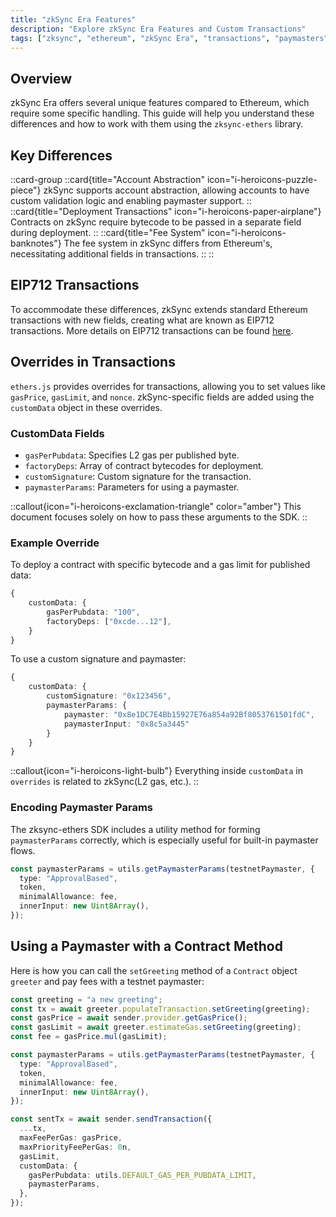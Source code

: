 ```yaml
---
title: "zkSync Era Features"
description: "Explore zkSync Era Features and Custom Transactions"
tags: ["zksync", "ethereum", "zkSync Era", "transactions", "paymasters"]
---
```


## Overview

zkSync Era offers several unique features compared to Ethereum, which require some specific handling. This guide will
help you understand these differences and how to work with them using the `zksync-ethers` library.

## Key Differences

::card-group
::card{title="Account Abstraction" icon="i-heroicons-puzzle-piece"}
zkSync supports account abstraction, allowing accounts to have custom validation logic and enabling paymaster support.
::
::card{title="Deployment Transactions" icon="i-heroicons-paper-airplane"}
Contracts on zkSync require bytecode to be passed in a separate field during deployment.
::
::card{title="Fee System" icon="i-heroicons-banknotes"}
The fee system in zkSync differs from Ethereum's, necessitating additional fields in transactions.
::
::

## EIP712 Transactions

To accommodate these differences, zkSync extends standard Ethereum transactions with new fields, creating what are known
as EIP712 transactions. More details on EIP712 transactions can be found [here](https://docs.zksync.io/zk-stack/concepts/transaction-lifecycle.html#eip-712-0x71).

## Overrides in Transactions

`ethers.js` provides overrides for transactions, allowing you to set values like `gasPrice`, `gasLimit`, and `nonce`.
zkSync-specific fields are added using the `customData` object in these overrides.

### CustomData Fields

- `gasPerPubdata`: Specifies L2 gas per published byte.
- `factoryDeps`: Array of contract bytecodes for deployment.
- `customSignature`: Custom signature for the transaction.
- `paymasterParams`: Parameters for using a paymaster.

::callout{icon="i-heroicons-exclamation-triangle" color="amber"}
This document focuses solely on how to pass these arguments to the SDK.
::

### Example Override

To deploy a contract with specific bytecode and a gas limit for published data:

```typescript
{
    customData: {
        gasPerPubdata: "100",
        factoryDeps: ["0xcde...12"],
    }
}
```

To use a custom signature and paymaster:

```typescript
{
    customData: {
        customSignature: "0x123456",
        paymasterParams: {
            paymaster: "0x8e1DC7E4Bb15927E76a854a92Bf8053761501fdC",
            paymasterInput: "0x8c5a3445"
        }
    }
}
```

::callout{icon="i-heroicons-light-bulb"}
Everything inside `customData` in `overrides` is related to zkSync(L2 gas, etc.).
::

### Encoding Paymaster Params

The zksync-ethers SDK includes a utility method for forming `paymasterParams` correctly, which is especially useful for
built-in paymaster flows.

```typescript
const paymasterParams = utils.getPaymasterParams(testnetPaymaster, {
  type: "ApprovalBased",
  token,
  minimalAllowance: fee,
  innerInput: new Uint8Array(),
});
```

## Using a Paymaster with a Contract Method

Here is how you can call the `setGreeting` method of a `Contract` object `greeter` and pay fees with a testnet paymaster:

```typescript
const greeting = "a new greeting";
const tx = await greeter.populateTransaction.setGreeting(greeting);
const gasPrice = await sender.provider.getGasPrice();
const gasLimit = await greeter.estimateGas.setGreeting(greeting);
const fee = gasPrice.mul(gasLimit);

const paymasterParams = utils.getPaymasterParams(testnetPaymaster, {
  type: "ApprovalBased",
  token,
  minimalAllowance: fee,
  innerInput: new Uint8Array(),
});

const sentTx = await sender.sendTransaction({
  ...tx,
  maxFeePerGas: gasPrice,
  maxPriorityFeePerGas: 0n,
  gasLimit,
  customData: {
    gasPerPubdata: utils.DEFAULT_GAS_PER_PUBDATA_LIMIT,
    paymasterParams,
  },
});
```
